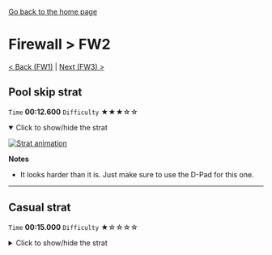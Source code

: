 [Go back to the home page](https://github.com/Doublevil/scbspeedrun)

# Firewall > FW2

[< Back (FW1)](https://github.com/Doublevil/scbspeedrun/blob/main/levels/FW/FW1.md) | [Next (FW3) >](https://github.com/Doublevil/scbspeedrun/blob/main/levels/FW/FW3.md)

## Pool skip strat

`Time` **00:12.600** `Difficulty` ★★★☆☆
<details open>
  <summary>Click to show/hide the strat</summary>

  [![Strat animation](https://github.com/Doublevil/scbspeedrun/blob/main/media/levels/FW/FW2_PoolSkip.webp)](https://github.com/Doublevil/scbspeedrun/blob/main/media/levels/FW/FW2_PoolSkip.mp4)

  **Notes**
  - It looks harder than it is. Just make sure to use the D-Pad for this one.
</details>

---
## Casual strat

`Time` **00:15.000** `Difficulty` ★☆☆☆☆
<details>
  <summary>Click to show/hide the strat</summary>

  [![Strat animation](https://github.com/Doublevil/scbspeedrun/blob/main/media/levels/FW/FW2_CasualStrat.webp)](https://github.com/Doublevil/scbspeedrun/blob/main/media/levels/FW/FW2_CasualStrat.mp4)
</details>

